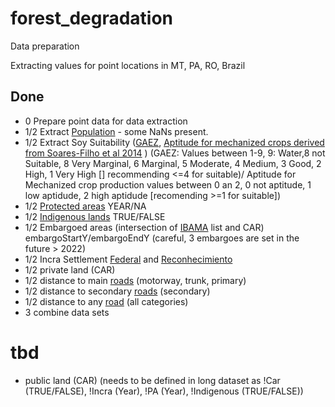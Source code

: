 # forest_degradation
Data preparation

Extracting values for point locations in MT, PA, RO, Brazil 

## Done
- 0 Prepare point data for data extraction  
- 1/2 Extract [Population](https://www.worldpop.org/geodata/listing?id=77) - some NaNs present.   
- 1/2 Extract Soy Suitability ([GAEZ](https://www.gaez.iiasa.ac.at/), [Aptitude for mechanized crops derived from Soares-Filho et al 2014](https://www.csr.ufmg.br/forestcode/) )  (GAEZ: Values between 1-9, 9: Water,8 not Suitable, 8 Very Marginal, 6 Marginal, 5 Moderate, 4 Medium, 3 Good, 2 High, 1 Very High [] recommending <=4 for suitable)/ Aptitude for Mechanized crop production values between 0 an 2, 0 not aptitude, 1 low aptidude, 2 high aptidude [recomending >=1 for suitable])
- 1/2 [Protected areas](https://www.gov.br/icmbio/pt-br/servicos/geoprocessamento/mapa-tematico-e-dados-geoestatisticos-das-unidades-de-conservacao-federais) YEAR/NA
- 1/2 [Indigenous lands](https://www.gov.br/funai/pt-br/atuacao/terras-indigenas/geoprocessamento-e-mapas)  TRUE/FALSE
- 1/2 Embargoed areas (intersection of [IBAMA](https://servicos.ibama.gov.br/ctf/publico/areasembargadas/ConsultaPublicaAreasEmbargadas.php) list and CAR) embargoStartY/embargoEndY (careful, 3 embargoes are set in the future > 2022)
- 1/2 Incra Settlement [Federal](https://certificacao.incra.gov.br/csv_shp/export_shp.py) and [Reconhecimiento](https://certificacao.incra.gov.br/csv_shp/export_shp.py) 
- 1/2 private land (CAR)
- 1/2 distance to main [roads](https://wiki.openstreetmap.org/wiki/Key:highway)  (motorway, trunk, primary)
- 1/2 distance to secondary [roads](https://wiki.openstreetmap.org/wiki/Key:highway)  (secondary)
- 1/2 distance to any [road](https://wiki.openstreetmap.org/wiki/Key:highway)  (all categories)
- 3 combine data sets

# tbd
- public land  (CAR) (needs to be defined in long dataset as !Car (TRUE/FALSE), !Incra (Year), !PA (Year), !Indigenous (TRUE/FALSE))
